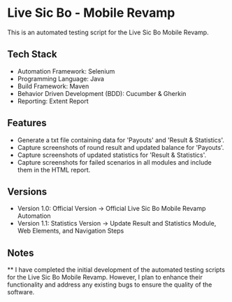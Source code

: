 # Live Sic Bo - Mobile Revamp

This is an automated testing script for the Live Sic Bo Mobile Revamp.

## Tech Stack
- Automation Framework: Selenium
- Programming Language: Java
- Build Framework: Maven
- Behavior Driven Development (BDD): Cucumber & Gherkin
- Reporting: Extent Report

## Features
- Generate a txt file containing data for 'Payouts' and 'Result & Statistics'.
- Capture screenshots of round result and updated balance for 'Payouts'.
- Capture screenshots of updated statistics for 'Result & Statistics'.
- Capture screenshots for failed scenarios in all modules and include them in the HTML report.

## Versions
- Version 1.0: Official Version -> Official Live Sic Bo Mobile Revamp Automation
- Version 1.1: Statistics Version -> Update Result and Statistics Module, Web Elements, and Navigation Steps

## Notes
** I have completed the initial development of the automated testing scripts for the Live Sic Bo Mobile Revamp.
However, I plan to enhance their functionality and address any existing bugs to ensure the quality of the software.
